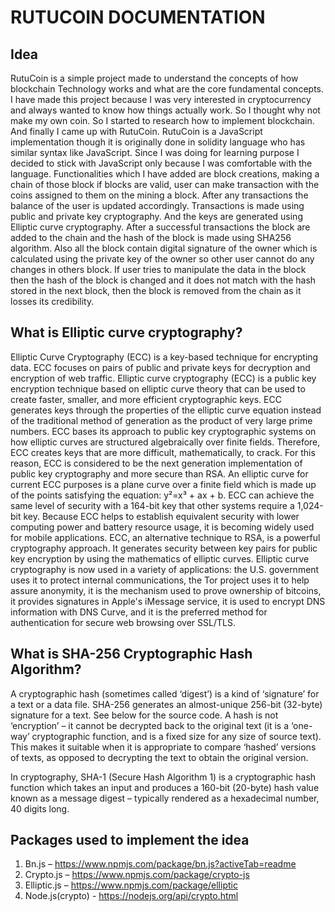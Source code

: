 # RUTUCOIN DOCUMENTATION

## Idea 

RutuCoin is a simple project made to understand the concepts of how  blockchain Technology works and what are the core fundamental concepts.        
I have made this project because I was very interested in cryptocurrency and always wanted to know how things actually work. So I thought why not make my own coin. So I started to research how to implement blockchain. And finally I came up with RutuCoin.
RutuCoin is a JavaScript implementation though it is originally done in solidity language who has similar syntax like JavaScript. Since I was doing for learning purpose I decided to stick with JavaScript only because I was comfortable with the language. Functionalities which I have added are block creations, making a chain of those block if blocks are valid, user can make transaction with the coins assigned to them on the mining a block. After any transactions the balance of the user is updated accordingly. Transactions is made using public and private key cryptography. And the keys are generated using Elliptic curve cryptography. After a successful transactions the block are added to the chain and the hash of the block is made using SHA256 algorithm. Also all the block contain digital signature of the owner which is calculated using the private key of the owner so other user cannot do any changes in others block. If user tries to manipulate the data in the block then the hash of the block is changed and it does not match with the hash stored in the next block, then the block is removed from the chain as it losses its credibility.

 

## What is Elliptic curve cryptography?   
Elliptic Curve Cryptography (ECC) is a key-based technique for encrypting data. ECC focuses on pairs of public and private keys for decryption and encryption of web traffic. 
Elliptic curve cryptography (ECC) is a public key encryption technique based on elliptic curve theory that can be used to create faster, smaller, and more efficient cryptographic keys. ECC generates keys through the properties of the elliptic curve equation instead of the traditional method of generation as the product of very large prime numbers.
ECC bases its approach to public key cryptographic systems on how elliptic curves are structured algebraically over finite fields. Therefore, ECC creates keys that are more difficult, mathematically, to crack. For this reason, ECC is considered to be the next generation implementation of public key cryptography and more secure than RSA.
An elliptic curve for current ECC purposes is a plane curve over a finite field which is made up of the points satisfying the equation:
y²=x³ + ax + b.
ECC can achieve the same level of security with a 164-bit key that other systems require a 1,024-bit key. Because ECC helps to establish equivalent security with lower computing power and battery resource usage, it is becoming widely used for mobile applications.
ECC, an alternative technique to RSA, is a powerful cryptography approach. It generates security between key pairs for public key encryption by using the mathematics of elliptic curves.
Elliptic curve cryptography is now used in a variety of applications: the U.S. government uses it to protect internal communications, the Tor project uses it to help assure anonymity, it is the mechanism used to prove ownership of bitcoins, it provides signatures in Apple's iMessage service, it is used to encrypt DNS information with DNS Curve, and it is the preferred method for authentication for secure web browsing over SSL/TLS.

 ## What is SHA-256 Cryptographic Hash Algorithm? 
	
A cryptographic hash (sometimes called ‘digest’) is a kind of ‘signature’ for a text or a data file. SHA-256 generates an almost-unique 256-bit (32-byte) signature for a text. See below for the source code. A hash is not ‘encryption’ – it cannot be decrypted back to the original text (it is a ‘one-way’ cryptographic function, and is a fixed size for any size of source text). This makes it suitable when it is appropriate to compare ‘hashed’ versions of texts, as opposed to decrypting the text to obtain the original version.

In cryptography, SHA-1 (Secure Hash Algorithm 1) is a cryptographic hash function which takes an input and produces a 160-bit (20-byte) hash value known as a message digest – typically rendered as a hexadecimal number, 40 digits long.

## Packages used to implement the idea
1.	Bn.js –  https://www.npmjs.com/package/bn.js?activeTab=readme 
2.	Crypto.js – https://www.npmjs.com/package/crypto-js 
3.	Elliptic.js – https://www.npmjs.com/package/elliptic
4.	Node.js(crypto) - https://nodejs.org/api/crypto.html 
